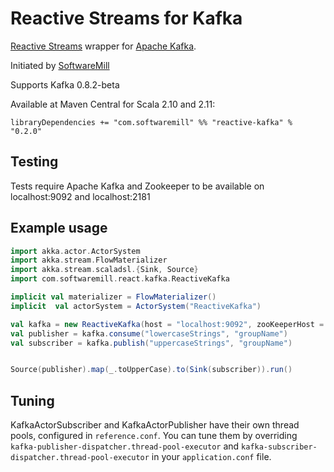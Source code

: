 Reactive Streams for Kafka
====

[Reactive Streams](http://www.reactive-streams.org) wrapper for [Apache Kafka](https://kafka.apache.org/).

Initiated by [SoftwareMill](https://softwaremill.com)

Supports Kafka 0.8.2-beta

Available at Maven Central for Scala 2.10 and 2.11:

    libraryDependencies += "com.softwaremill" %% "reactive-kafka" % "0.2.0"

Testing
----
Tests require Apache Kafka and Zookeeper to be available on localhost:9092 and localhost:2181

Example usage
----

```Scala
import akka.actor.ActorSystem
import akka.stream.FlowMaterializer
import akka.stream.scaladsl.{Sink, Source}
import com.softwaremill.react.kafka.ReactiveKafka

implicit val materializer = FlowMaterializer()
implicit  val actorSystem = ActorSystem("ReactiveKafka")

val kafka = new ReactiveKafka(host = "localhost:9092", zooKeeperHost = "localhost:2181")
val publisher = kafka.consume("lowercaseStrings", "groupName")
val subscriber = kafka.publish("uppercaseStrings", "groupName")


Source(publisher).map(_.toUpperCase).to(Sink(subscriber)).run()
```

Tuning
----

KafkaActorSubscriber and KafkaActorPublisher have their own thread pools, configured in `reference.conf`.
You can tune them by overriding `kafka-publisher-dispatcher.thread-pool-executor` and
`kafka-subscriber-dispatcher.thread-pool-executor` in your `application.conf` file.
